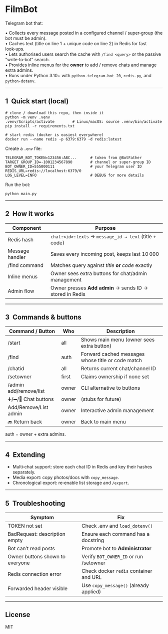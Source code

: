 FilmBot
=======

Telegram bot that:

• Collects every message posted in a configured channel / super‑group (the bot must be admin).  
• Caches text (title on line 1 + unique code on line 2) in Redis for fast look‑ups.  
• Lets authorised users search the cache with `/find <query>` or the passive “write‑to‑bot” search.  
• Provides inline menus for the **owner** to add / remove chats and manage extra admins.  
• Runs under Python 3.10+ with `python‑telegram‑bot 20`, `redis‑py`, and `python‑dotenv`.

-------------------------------------------------------------------------------

1  Quick start (local)
---------------------

    # clone / download this repo, then inside it
    python -m venv .venv
    .venv/Scripts/activate        # Linux/macOS: source .venv/bin/activate
    pip install -r requirements.txt

    # start redis (docker is easiest everywhere)
    docker run --name redis -p 6379:6379 -d redis:latest

Create a `.env` file:

    TELEGRAM_BOT_TOKEN=123456:ABC...      # token from @BotFather
    TARGET_GROUP_ID=-1001234567890        # channel or super‑group ID
    BOT_OWNER_ID=555000111                # your Telegram user ID
    REDIS_URL=redis://localhost:6379/0
    LOG_LEVEL=INFO                        # DEBUG for more details

Run the bot:

    python main.py

-------------------------------------------------------------------------------

2  How it works
---------------

Component          | Purpose
------------------ | ------------------------------------------------------------
Redis hash         | `chat:<id>:texts` → `message_id → text` (title + code)
Message handler    | Saves every incoming post, keeps last 10 000
/find command      | Matches query against *title* **or** *code* exactly
Inline menus       | Owner sees extra buttons for chat/admin management
Admin flow         | Owner presses **Add admin** → sends ID → stored in Redis

-------------------------------------------------------------------------------

3  Commands & buttons
---------------------

Command / Button      | Who | Description
--------------------- | ----| -----------------------------------------------
/start                | all | Shows main menu (owner sees extra button)
/find <keywords>      | auth| Forward cached messages whose title or code match
/chatid               | all | Returns current chat/channel ID
/setowner             | first| Claims ownership if none set
/admin add/remove/list| owner| CLI alternative to buttons
➕/➖/📄 Chat buttons   | owner| (stubs for future)
Add/Remove/List admin | owner| Interactive admin management
🔙 Return back        | owner| Back to main menu

auth = owner + extra admins.

-------------------------------------------------------------------------------

4  Extending
------------

* Multi‑chat support: store each chat ID in Redis and key their hashes separately.  
* Media export: copy photos/docs with `copy_message`.  
* Chronological export: re‑enable list storage and `/export`.

-------------------------------------------------------------------------------

5  Troubleshooting
------------------

Symptom                              | Fix
------------------------------------ | ----------------------------------------
TOKEN not set                        | Check .env and `load_dotenv()`
BadRequest: description empty        | Ensure each command has a docstring
Bot can’t read posts                 | Promote bot to **Administrator**
Owner buttons shown to everyone      | Verify `BOT_OWNER_ID` or run /setowner
Redis connection error               | Check docker `redis` container and URL
Forwarded header visible             | Use `copy_message()` (already applied)

-------------------------------------------------------------------------------

License
-------
MIT
